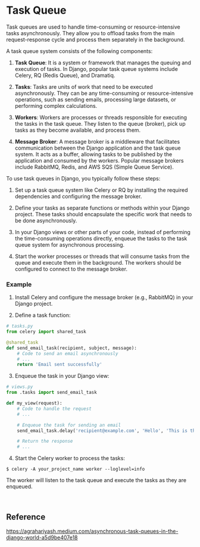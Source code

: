 # Task Queue

Task queues are used to handle time-consuming or resource-intensive tasks asynchronously. They allow you to offload tasks from the main request-response cycle and process them separately in the background.

A task queue system consists of the following components:

1. **Task Queue**: It is a system or framework that manages the queuing and execution of tasks. In Django, popular task queue systems include Celery, RQ (Redis Queue), and Dramatiq.

2. **Tasks**: Tasks are units of work that need to be executed asynchronously. They can be any time-consuming or resource-intensive operations, such as sending emails, processing large datasets, or performing complex calculations.

3. **Workers**: Workers are processes or threads responsible for executing the tasks in the task queue. They listen to the queue (broker), pick up tasks as they become available, and process them.

4. **Message Broker**: A message broker is a middleware that facilitates communication between the Django application and the task queue system. It acts as a buffer, allowing tasks to be published by the application and consumed by the workers. Popular message brokers include RabbitMQ, Redis, and AWS SQS (Simple Queue Service).

To use task queues in Django, you typically follow these steps:

1. Set up a task queue system like Celery or RQ by installing the required dependencies and configuring the message broker.

2. Define your tasks as separate functions or methods within your Django project. These tasks should encapsulate the specific work that needs to be done asynchronously.

3. In your Django views or other parts of your code, instead of performing the time-consuming operations directly, enqueue the tasks to the task queue system for asynchronous processing.

4. Start the worker processes or threads that will consume tasks from the queue and execute them in the background. The workers should be configured to connect to the message broker.

### Example

1. Install Celery and configure the message broker (e.g., RabbitMQ) in your Django project.

2. Define a task function:

```python
# tasks.py
from celery import shared_task

@shared_task
def send_email_task(recipient, subject, message):
    # Code to send an email asynchronously
    # ...
    return 'Email sent successfully'
```

3. Enqueue the task in your Django view:

```python
# views.py
from .tasks import send_email_task

def my_view(request):
    # Code to handle the request
    # ...

    # Enqueue the task for sending an email
    send_email_task.delay('recipient@example.com', 'Hello', 'This is the email message')

    # Return the response
    # ...
```

4. Start the Celery worker to process the tasks:

```
$ celery -A your_project_name worker --loglevel=info
```

The worker will listen to the task queue and execute the tasks as they are enqueued.

<br>

## Reference
https://agrahariyash.medium.com/asynchronous-task-queues-in-the-django-world-a5d9be407e18
